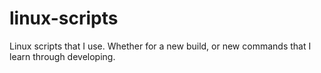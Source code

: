 # linux-scripts
Linux scripts that I use. Whether for a new build, or new commands that I learn through developing. 
